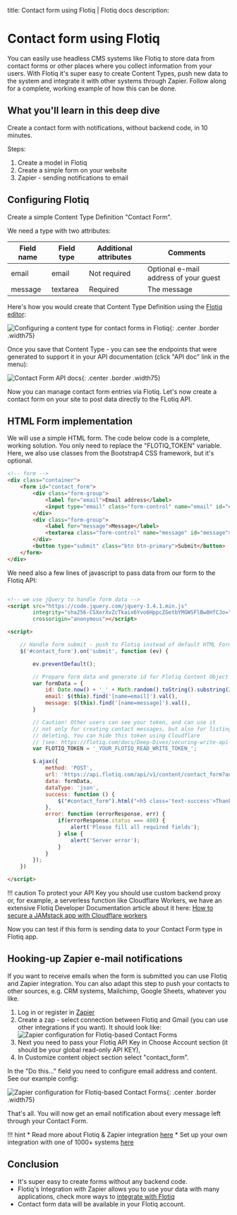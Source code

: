 title: Contact form using Flotiq | Flotiq docs
description: 

# Contact form using Flotiq

You can easily use headless CMS systems like Flotiq to store data from contact forms or other places where you collect information from your users. With Flotiq it's super easy to create Content Types, push new data to the system and integrate it with other systems through Zapier. Follow along for a complete, working example of how this can be done.

## What you'll learn in this deep dive

Create a contact form with notifications, without backend code, in 10 minutes.

Steps: 

1. Create a model in Flotiq
2. Create a simple form on your website
3. Zapier - sending notifications to email


## Configuring Flotiq


Create a simple Content Type Definition "Contact Form".


We need a type with two attributes:


| Field name | Field type | Additional attributes | Comments |
|------------|------------|-----------------------|----------|
| email | email | Not required | Optional e-mail address of your guest |
| message | textarea | Required | The message |


Here's how you would create that Content Type Definition using the [Flotiq editor](https://editor.flotiq.com/register.html):

![Configuring a content type for contact forms in Flotiq](images/contact-form-flotiq-editor.png){: .center .border .width75}

Once you save that Content Type - you can see the endpoints that were generated to support it in your API documentation (click "API doc" link in the menu):

![Contact Form API docs](images/contact-form-api-docs.png){: .center .border .width75}

Now you can manage contact form entries via Flotiq. Let's now create a contact form on your site to post data directly to the FLotiq API.


## HTML Form implementation


We will use a simple HTML form. The code below code is a complete, working solution. You only need to replace the "FLOTIQ_TOKEN" variable. Here, we also use classes from the Bootstrap4 CSS framework, but it's optional.

```html
<!-- form -->
<div class="container">
    <form id="contact_form">
        <div class="form-group">
            <label for="email">Email address</label>
            <input type="email" class="form-control" name="email" id="email">
        </div>
        <div class="form-group">
            <label for="message">Message</label>
            <textarea class="form-control" name="message" id="message"></textarea>
        </div>
        <button type="submit" class="btn btn-primary">Submit</button>
    </form>
</div>
```

We need also a few lines of javascript to pass data from our form to the Flotiq API:


```html

<!-- we use jQuery to handle form data -->
<script src="https://code.jquery.com/jquery-3.4.1.min.js"
        integrity="sha256-CSXorXvZcTkaix6Yvo6HppcZGetbYMGWSFlBw8HfCJo="
        crossorigin="anonymous"></script>

<script>

    // Handle form submit - push to Flotiq instead of default HTML Form action.
    $('#contact_form').on('submit', function (ev) {

        ev.preventDefault();

        // Prepare form data and generate id for Flotiq Content Object
        var formData = {
            id: Date.now() + '_' + Math.random().toString().substring(2),
            email: $(this).find('[name=email]').val(),
            message: $(this).find('[name=message]').val(),
        }

        // Caution! Other users can see your token, and can use it
        // not only for creating contact messages, but also for listing or
        // deleting. You can hide this token using Cloudflare
        // (see: https://flotiq.com/docs/Deep-Dives/securing-write-api-access/) or custom backend
        var FLOTIQ_TOKEN = '_YOUR_FLOTIQ_READ_WRITE_TOKEN_';

        $.ajax({
            method: 'POST',
            url: 'https://api.flotiq.com/api/v1/content/contact_form?auth_token=' + FLOTIQ_TOKEN,
            data: formData,
            dataType: 'json',
            success: function () {
                $("#contact_form").html("<h5 class='text-success'>Thank you for getting in touch!</h5>");
            },
            error: function (errorResponse, err) {
                if(errorResponse.status === 400) {
                    alert('Please fill all required fields');
                } else {
                    alert('Server error');
                }
            }
        });
    })

</script>
```
!!! caution
    To protect your API Key you should use custom backend proxy or, for example, a serverless function like Cloudflare Workers, we have an extensive Flotiq Developer Documentation article about it here: [How to secure a JAMstack app with Cloudflare workers](https://flotiq.com/docs/Deep-Dives/securing-write-api-access/)

Now you can test if this form is sending data to your Contact Form type in Flotiq app.



## Hooking-up Zapier e-mail notifications


If you want to receive emails when the form is submitted you can use Flotiq and Zapier integration. You can also adapt this step to push your contacts to other sources, e.g. CRM systems, Mailchimp, Google Sheets, whatever you like. 

1. Log in or register in [Zapier](https://zapier.com)
1. Create a zap - select connection between Flotiq and Gmail (you can use other integrations if you want). It should look like:
![Zapier configuration for Flotiq-based Contact Forms](images/contact-form-zapier-1.png)
1. Next you need to pass your Flotiq API Key in Choose Account section (it should be your global read-only API KEY), 
1. In Customize content object section select "contact_form".

In the "Do this..." field you need to configure email address and content. See our example config:

![Zapier configuration for Flotiq-based Contact Forms](images/contact-form-zapier-2.png){: .center .border .width75}


That's all. You will now get an email notification about every message left through your Contact Form.

!!! hint
    * Read more about Flotiq & Zapier integration [here](../../API/zapier/) 
    * Set up your own integration with one of 1000+ systems [here](https://zapier.com/apps/flotiq/integrations)

## Conclusion


* It's super easy to create forms without any backend code.
* Flotiq's Integration with Zapier allows you to use your data with many applications, check more ways to [integrate with Flotiq](https://zapier.com/apps/flotiq/integrations)
* Contact form data will be available in your Flotiq account.

